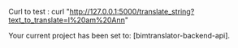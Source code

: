 Curl to test : 
curl "http://127.0.0.1:5000/translate_string?text_to_translate=I%20am%20Ann"

Your current project has been set to: [bimtranslator-backend-api].



